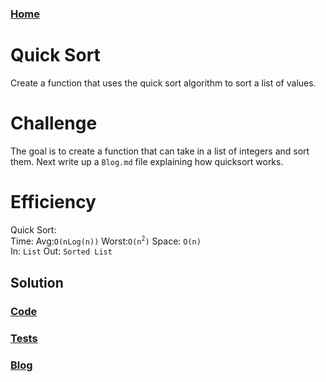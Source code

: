 ### [Home](../README.md)

# Quick Sort
Create a function that uses the quick sort algorithm to sort a list of values.

# Challenge
The goal is to create a function that can take in a list of integers and sort them. Next write up a `Blog.md` file explaining how quicksort works.

# Efficiency
Quick Sort:<br>
Time: Avg:`O(nLog(n))` Worst:`O(n`<sup>`2`</sup>`)`  Space: `O(n)`<br>
In: `List`  Out: `Sorted List`


## Solution
### [Code](./quick_sort.py)
### [Tests](./test_quick_sort.py)
### [Blog](./Blog.md)
